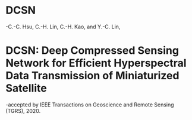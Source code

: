 # DCSN

-C.-C. Hsu, C.-H. Lin, C.-H. Kao, and Y.-C. Lin,
# DCSN: Deep Compressed Sensing Network for Efficient Hyperspectral Data Transmission of Miniaturized Satellite
-accepted by IEEE Transactions on Geoscience and Remote Sensing (TGRS), 2020.
